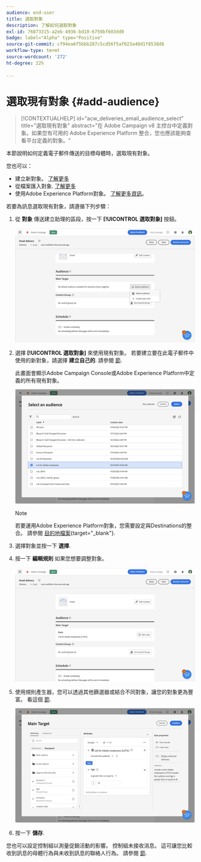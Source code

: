 ```yaml
---
audience: end-user
title: 選取對象
description: 了解如何選取對象
exl-id: 76873315-a2eb-4936-bd10-6759bf603dd0
badge: label="Alpha" type="Positive"
source-git-commit: cf94ea6f5bbb287c5cd56f5af023a40d1f8538d6
workflow-type: tm+mt
source-wordcount: '272'
ht-degree: 22%

---
```



# 選取現有對象 {#add-audience}

>[!CONTEXTUALHELP]
>id="acw_deliveries_email_audience_select"
>title="選取現有對象"
>abstract="在 Adobe Campaign v8 主控台中定義對象。如果您有可用的 Adobe Experience Platform 整合，您也應該能夠查看平台定義的對象。"

本節說明如何定義電子郵件傳送的目標母體時，選取現有對象。

您也可以：

* 建立新對象。 [了解更多](segment-builder.md)
* 從檔案匯入對象. [了解更多](import-audience.md)
* 使用Adobe Experience Platform對象。 [了解更多資訊](aep-audience.md)。


若要為訊息選取現有對象，請遵循下列步驟：

1. 從 **對象** 傳送建立助理的區段，按一下 **[!UICONTROL 選取對象]** 按鈕。

   ![](assets/create-audience.png)

1. 選擇 **[!UICONTROL 選取對象]** 來使用現有對象。 若要建立要在此電子郵件中使用的新對象，請選擇 **建立自己的**. 請參閱 [節](segment-builder.md).

   此畫面會顯示Adobe Campaign Console或Adobe Experience Platform中定義的所有現有對象。

   ![](assets/create-audience2.png)

   >[!NOTE]
   >
   >若要運用Adobe Experience Platform對象，您需要設定與Destinations的整合。 請參閱 [目的地檔案](https://experienceleague.adobe.com/docs/experience-platform/destinations/home.html?lang=zh-Hant){target="_blank"}.

1. 選擇對象並按一下 **選擇**.

1. 按一下 **編輯規則** 如果您想要調整對象。

   ![](assets/create-audience3.png)

1. 使用規則產生器，您可以透過其他篩選器或結合不同對象，讓您的對象更為豐富。 看這個 [節](segment-builder.md).

   ![](assets/create-audience4.png)

1. 按一下 **儲存**.

您也可以設定控制組以測量促銷活動的影響。 控制組未接收消息。 這可讓您比較收到訊息的母體行為與未收到訊息的聯絡人行為。 請參閱 [節](control-group.md).